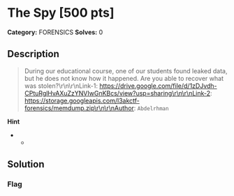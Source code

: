 # The Spy [500 pts]

**Category:** FORENSICS
**Solves:** 0

## Description
>During our educational course, one of our students found leaked data, but he does not know how it happened. Are you able to recover what was stolen?\r\n\r\nLink-1: https://drive.google.com/file/d/1zDJvdh-CPtuRglHvAXuZzYNVIwGnKBcs/view?usp=sharing\r\n\r\nLink-2: https://storage.googleapis.com/l3akctf-forensics/memdump.zip\r\n\r\nAuthor: `Abdelrhman`

**Hint**
* -

## Solution

### Flag

